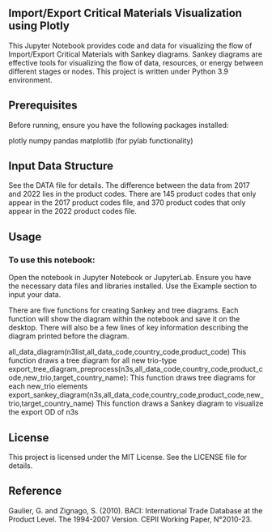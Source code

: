 ## Import/Export Critical Materials Visualization using Plotly
This Jupyter Notebook provides code and data for visualizing the flow of Import/Export Critical Materials with Sankey diagrams. Sankey diagrams are effective tools for visualizing the flow of data, resources, or energy between different stages or nodes. This project is written under Python 3.9 environment.

## Prerequisites
Before running, ensure you have the following packages installed:

plotly
numpy
pandas
matplotlib (for pylab functionality)


## Input Data Structure
See the DATA file for details. 
The difference between the data from 2017 and 2022 lies in the product codes. There are 145 product codes that only appear in the 2017 product codes file, and 370 product codes that only appear in the 2022 product codes file.

## Usage
### To use this notebook:
Open the notebook in Jupyter Notebook or JupyterLab.
Ensure you have the necessary data files and libraries installed.
Use the Example section to input your data. 

There are five functions for creating Sankey and tree diagrams. 
Each function will show the diagram within the notebook and save it on the desktop. 
There will also be a few lines of key information describing the diagram printed before the diagram. 

all_data_diagram(n3list,all_data_code,country_code,product_code)
    This function draws a tree diagram for all new trio-type 
export_tree_diagram_preprocess(n3s,all_data_code,country_code,product_code,new_trio,target_country_name):
    This function draws tree diagrams for each new_trio elements
export_sankey_diagram(n3s,all_data_code,country_code,product_code,new_trio,target_country_name)
    This function draws a Sankey diagram to visualize the export OD of n3s

## License
This project is licensed under the MIT License. See the LICENSE file for details.

## Reference
Gaulier, G. and Zignago, S. (2010). BACI: International Trade Database at the Product Level. The 1994-2007 Version. CEPII Working Paper, N°2010-23.

